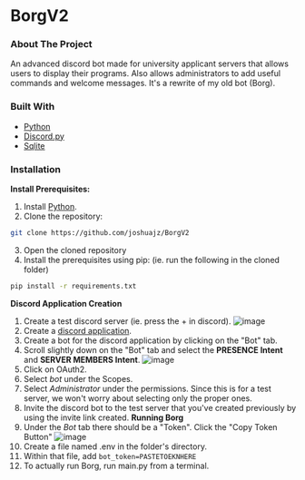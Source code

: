 # BorgV2
### About The Project

An advanced discord bot made for university applicant servers that allows users to display their programs.  Also allows administrators to add useful commands and welcome messages.  It's a rewrite of my old bot (Borg).

### Built With
- [Python](https://www.python.org/)
- [Discord.py](https://discordpy.readthedocs.io/en/latest/index.html)
- [Sqlite](https://www.sqlite.org/index.html)

### Installation
**Install Prerequisites:**
1. Install [Python](https://www.python.org/downloads/).
2. Clone the repository:
```sh
git clone https://github.com/joshuajz/BorgV2
```
3. Open the cloned repository
4. Install the prerequisites using pip: (ie. run the following in the cloned folder)
```sh
pip install -r requirements.txt
```
**Discord Application Creation**
1. Create a test discord server (ie. press the + in discord).
![image](https://user-images.githubusercontent.com/35657686/112092497-fc912980-8b6d-11eb-994a-be0667b62bc5.png)
2. Create a [discord application](https://discord.com/developers/applications).
3. Create a bot for the discord application by clicking on the "Bot" tab.
4. Scroll slightly down on the "Bot" tab and select the **PRESENCE Intent** and **SERVER MEMBERS Intent**.
![image](https://user-images.githubusercontent.com/35657686/112092380-be940580-8b6d-11eb-9dd7-6f91aa9fdc20.png)
5. Click on OAuth2.
6. Select _bot_ under the Scopes.
7. Select _Administrator_ under the permissions.  Since this is for a test server, we won't worry about selecting only the proper ones.
8. Invite the discord bot to the test server that you've created previously by using the invite link created.
**Running Borg**
1. Under the _Bot_ tab there should be a "Token".  Click the "Copy Token Button"
![image](https://user-images.githubusercontent.com/35657686/114285713-4cedff80-9a27-11eb-967e-52867766ea8e.png)
2. Create a file named .env in the folder's directory.
3. Within that file, add `bot_token=PASTETOEKNHERE`
4. To actually run Borg, run main.py from a terminal.

